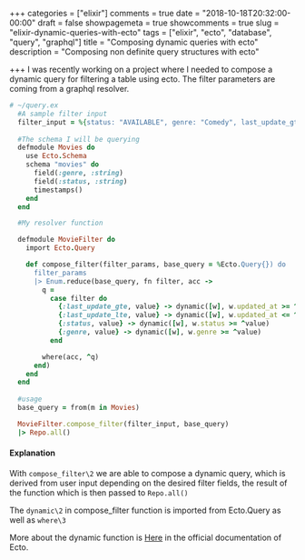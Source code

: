 +++
categories = ["elixir"]
comments = true
date = "2018-10-18T20:32:00-00:00"
draft = false
showpagemeta = true
showcomments = true
slug = "elixir-dynamic-queries-with-ecto"
tags = ["elixir", "ecto", "database", "query", "graphql"]
title = "Composing dynamic queries with ecto"
description = "Composing non definite query structures with ecto"

+++
I was recently working on a project where I needed to compose a dynamic query for filtering a table using ecto. The filter parameters are coming from a graphql resolver.

```ruby
# ~/query.ex
  #A sample filter input
  filter_input = %{status: "AVAILABLE", genre: "Comedy", last_update_gte: "2018-10-18 00:00:00", last_update_lte: "2018-10-18 23:59:59" }
  
  #The schema I will be querying
  defmodule Movies do
    use Ecto.Schema
    schema "movies" do
      field(:genre, :string)
      field(:status, :string)
      timestamps()
    end
  end

  #My resolver function

  defmodule MovieFilter do
    import Ecto.Query

    def compose_filter(filter_params, base_query = %Ecto.Query{}) do
      filter_params
      |> Enum.reduce(base_query, fn filter, acc ->
        q =
          case filter do
            {:last_update_gte, value} -> dynamic([w], w.updated_at >= ^value)
            {:last_update_lte, value} -> dynamic([w], w.updated_at <= ^value)
            {:status, value} -> dynamic([w], w.status >= ^value)
            {:genre, value} -> dynamic([w], w.genre >= ^value)
          end

        where(acc, ^q)
      end)
    end
  end
  
  #usage
  base_query = from(m in Movies)

  MovieFilter.compose_filter(filter_input, base_query)
  |> Repo.all()

```

#### Explanation
With `compose_filter\2` we are able to compose a dynamic query, which is derived from user input depending on the desired filter fields, the result of the function which is then passed to `Repo.all()`

The `dynamic\2` in compose_filter function is imported from Ecto.Query as well as `where\3`

More about the dynamic function is [Here](https://hexdocs.pm/ecto/Ecto.Query.html#dynamic/2) in the official documentation of Ecto.